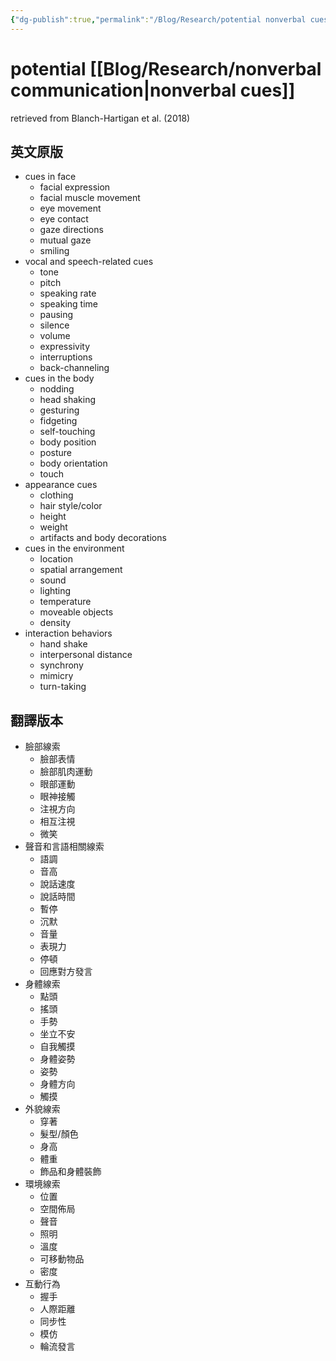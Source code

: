 ```yaml
---
{"dg-publish":true,"permalink":"/Blog/Research/potential nonverbal cues/","title":"potential nonverbal cues","tags":["blog","empathy/course","nonverbal"],"created":"2022-10-25T00:00:00.000Z","updated":"2023-03-13T23:56"}
---
```



# potential [[Blog/Research/nonverbal communication\|nonverbal cues]]



retrieved from Blanch-Hartigan et al. (2018)

## 英文原版

- cues in face
  - facial expression
  - facial muscle movement
  - eye movement
  - eye contact
  - gaze directions
  - mutual gaze
  - smiling
- vocal and speech-related cues
  - tone
  - pitch
  - speaking rate
  - speaking time
  - pausing
  - silence
  - volume
  - expressivity
  - interruptions
  - back-channeling
- cues in the body
  - nodding
  - head shaking
  - gesturing
  - fidgeting
  - self-touching
  - body position
  - posture
  - body orientation
  - touch
- appearance cues
  - clothing
  - hair style/color
  - height
  - weight
  - artifacts and body decorations
- cues in the environment
  - location
  - spatial arrangement
  - sound
  - lighting
  - temperature
  - moveable objects
  - density
- interaction behaviors
  - hand shake
  - interpersonal distance
  - synchrony
  - mimicry
  - turn-taking

## 翻譯版本

- 臉部線索
    - 臉部表情
    - 臉部肌肉運動
    - 眼部運動
    - 眼神接觸
    - 注視方向
    - 相互注視
    - 微笑
- 聲音和言語相關線索
    - 語調
    - 音高
    - 說話速度
    - 說話時間
    - 暫停
    - 沉默
    - 音量
    - 表現力
    - 停頓
    - 回應對方發言
- 身體線索
    - 點頭
    - 搖頭
    - 手勢
    - 坐立不安
    - 自我觸摸
    - 身體姿勢
    - 姿勢
    - 身體方向
    - 觸摸
- 外貌線索
    - 穿著
    - 髮型/顏色
    - 身高
    - 體重
    - 飾品和身體裝飾
- 環境線索
    - 位置
    - 空間佈局
    - 聲音
    - 照明
    - 溫度
    - 可移動物品
    - 密度
- 互動行為
    - 握手
    - 人際距離
    - 同步性
    - 模仿
    - 輪流發言
